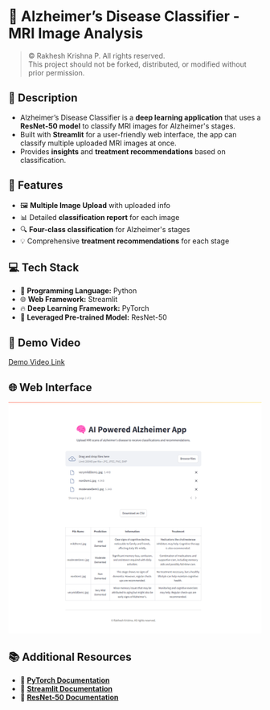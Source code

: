 # 🧠 Alzheimer’s Disease Classifier - MRI Image Analysis

> &copy; Rakhesh Krishna P. All rights reserved.  
> This project should not be forked, distributed, or modified without prior permission.

## 📝 Description

- Alzheimer’s Disease Classifier is a **deep learning application** that uses a **ResNet-50 model** to classify MRI images for Alzheimer's stages.
- Built with **Streamlit** for a user-friendly web interface, the app can classify multiple uploaded MRI images at once.
- Provides **insights** and **treatment recommendations** based on classification.

## 🚀 Features

- 🖼️ **Multiple Image Upload** with uploaded info
- 📊 Detailed **classification report** for each image
- 🔍 **Four-class classification** for Alzheimer's stages
- 💡 Comprehensive **treatment recommendations** for each stage

## 💻 Tech Stack

- 🐍 **Programming Language:** Python
- 🌐 **Web Framework:** Streamlit
- 🔥 **Deep Learning Framework:** PyTorch
- 🦾 **Leveraged Pre-trained Model:** ResNet-50
  
## 🎥 Demo Video

[Demo Video Link](https://github.com/user-attachments/assets/61431b5c-40e0-40bb-9da2-961433438761)

## 🌐 Web Interface

![app](https://github.com/rakheshkrishna2005/alzheimer-mri-analysis/blob/main/attachments/app.png)

## 📚 Additional Resources

- 📘 **[PyTorch Documentation](https://pytorch.org/docs/)**
- 📘 **[Streamlit Documentation](https://docs.streamlit.io/)**
- 📘 **[ResNet-50 Documentation](https://pytorch.org/hub/pytorch_vision_resnet/)**
